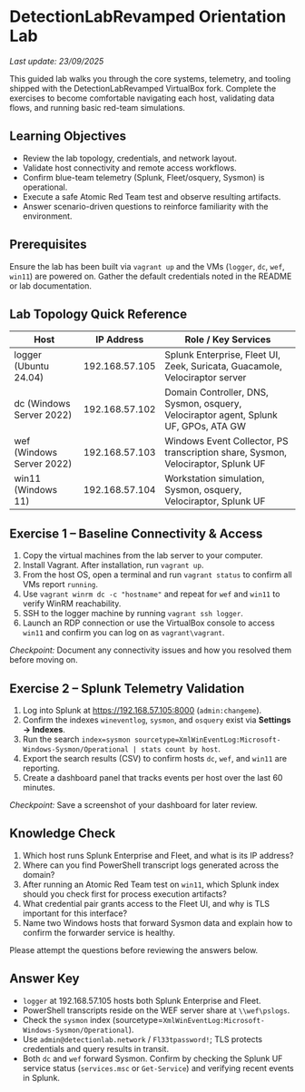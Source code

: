 # DetectionLabRevamped Orientation Lab

_Last update: 23/09/2025_

This guided lab walks you through the core systems, telemetry, and tooling shipped with the DetectionLabRevamped VirtualBox fork. Complete the exercises to become comfortable navigating each host, validating data flows, and running basic red-team simulations.

## Learning Objectives
- Review the lab topology, credentials, and network layout.
- Validate host connectivity and remote access workflows.
- Confirm blue-team telemetry (Splunk, Fleet/osquery, Sysmon) is operational.
- Execute a safe Atomic Red Team test and observe resulting artifacts.
- Answer scenario-driven questions to reinforce familiarity with the environment.

## Prerequisites
Ensure the lab has been built via `vagrant up` and the VMs (`logger`, `dc`, `wef`, `win11`) are powered on. Gather the default credentials noted in the README or lab documentation.

## Lab Topology Quick Reference
| Host | IP Address | Role / Key Services |
| --- | --- | --- |
| logger (Ubuntu 24.04) | 192.168.57.105 | Splunk Enterprise, Fleet UI, Zeek, Suricata, Guacamole, Velociraptor server |
| dc (Windows Server 2022) | 192.168.57.102 | Domain Controller, DNS, Sysmon, osquery, Velociraptor agent, Splunk UF, GPOs, ATA GW |
| wef (Windows Server 2022) | 192.168.57.103 | Windows Event Collector, PS transcription share, Sysmon, Velociraptor, Splunk UF |
| win11 (Windows 11) | 192.168.57.104 | Workstation simulation, Sysmon, osquery, Velociraptor, Splunk UF |

## Exercise 1 – Baseline Connectivity & Access
1. Copy the virtual machines from the lab server to your computer.
2. Install Vagrant. After installation, run `vagrant up`.
3. From the host OS, open a terminal and run `vagrant status` to confirm all VMs report `running`.
4. Use `vagrant winrm dc -c "hostname"` and repeat for `wef` and `win11` to verify WinRM reachability.
5. SSH to the logger machine by running `vagrant ssh logger`.
6. Launch an RDP connection or use the VirtualBox console to access `win11` and confirm you can log on as `vagrant\vagrant`.

*Checkpoint:* Document any connectivity issues and how you resolved them before moving on.

## Exercise 2 – Splunk Telemetry Validation
1. Log into Splunk at <https://192.168.57.105:8000> (`admin:changeme`).
2. Confirm the indexes `wineventlog`, `sysmon`, and `osquery` exist via **Settings -> Indexes**.
3. Run the search `index=sysmon sourcetype=XmlWinEventLog:Microsoft-Windows-Sysmon/Operational | stats count by host`.
4. Export the search results (CSV) to confirm hosts `dc`, `wef`, and `win11` are reporting.
5. Create a dashboard panel that tracks events per host over the last 60 minutes.

*Checkpoint:* Save a screenshot of your dashboard for later review.






## Knowledge Check
1. Which host runs Splunk Enterprise and Fleet, and what is its IP address?
2. Where can you find PowerShell transcript logs generated across the domain?
3. After running an Atomic Red Team test on `win11`, which Splunk index should you check first for process execution artifacts?
4. What credential pair grants access to the Fleet UI, and why is TLS important for this interface?
5. Name two Windows hosts that forward Sysmon data and explain how to confirm the forwarder service is healthy.

Please attempt the questions before reviewing the answers below.



























## Answer Key
- `logger` at 192.168.57.105 hosts both Splunk Enterprise and Fleet.
- PowerShell transcripts reside on the WEF server share at `\\wef\pslogs`.
- Check the `sysmon` index (sourcetype=`XmlWinEventLog:Microsoft-Windows-Sysmon/Operational`).
- Use `admin@detectionlab.network` / `Fl33tpassword!`; TLS protects credentials and query results in transit.
- Both `dc` and `wef` forward Sysmon. Confirm by checking the Splunk UF service status (`services.msc` or `Get-Service`) and verifying recent events in Splunk.
